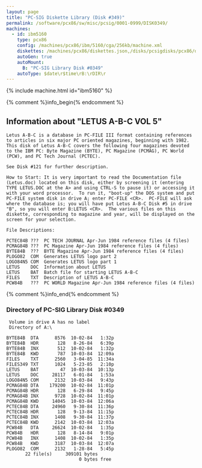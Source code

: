 ```yaml
---
layout: page
title: "PC-SIG Diskette Library (Disk #349)"
permalink: /software/pcx86/sw/misc/pcsig/0001-0999/DISK0349/
machines:
  - id: ibm5160
    type: pcx86
    config: /machines/pcx86/ibm/5160/cga/256kb/machine.xml
    diskettes: /machines/pcx86/diskettes.json,/disks/pcsigdisks/pcx86/diskettes.json
    autoGen: true
    autoMount:
      B: "PC-SIG Library Disk #0349"
    autoType: $date\r$time\rB:\rDIR\r
---
```


{% include machine.html id="ibm5160" %}

{% comment %}info_begin{% endcomment %}

## Information about "LETUS A-B-C VOL 5"

    Letus A-B-C is a database in PC-FILE III format containing references
    to articles in six major PC oriented magazines, beginning with 1982.
    This disk of Letus A-B-C covers the following four magazines devoted
    to the IBM PC: Byte Magazine (BYTE), PC Magazine (PCMAG), PC World
    (PCW), and PC Tech Journal (PCTEC).
    
    See Disk #121 for further description.
    
    How to Start: It is very important to read the Documentation file
    (Letus.doc) located on this disk, either by screening it (entering
    TYPE LETUS.DOC at the A> and using CTRL-S to pause it) or accessing it
    with your word processor.  To run it, "boot-up" the DOS system and put
    PC-FILE system disk in drive A; enter PC-FILE <CR>.  PC-FILE will ask
    where the database is; you will have put Letus A-B-C Disk #5 in drive
    "B", so you will enter B:LETUS <CR>.  The various files on this
    diskette, corresponding to magazine and year, will be displayed on the
    screen for your selection.
    
    File Descriptions:
    
    PCTEC84B ???  PC TECH JOURNAL Apr-Jun 1984 reference files (4 files)
    PCMAG84B ???  PC Magazine Apr-Jun 1984 reference files (4 files)
    BYTE84B  ???  BYTE Magazine Apr-Jun 1984 reference files (4 files)
    PLOGO82  COM  Generates LETUS logo part 2
    LOGO84N5 COM  Generates LETUS logo part 1
    LETUS    DOC  Information about LETUS
    LETUS    BAT  Batch file for starting LETUS A-B-C
    FILES    TXT  Description of LETUS A-B-C
    PCW84B   ???  PC WORLD Magazine Apr-Jun 1984 reference files (4 files)
{% comment %}info_end{% endcomment %}


### Directory of PC-SIG Library Disk #0349

     Volume in drive A has no label
     Directory of A:\

    BYTE84B  DTA      8576  10-02-84   1:32p
    BYTE84B  HDR       128   8-26-84   6:39p
    BYTE84B  INX       512  10-02-84   1:32p
    BYTE84B  KWD       787  10-03-84  12:09a
    FILES    TXT      2560   3-04-85  11:34a
    FILES349 TXT      1024   5-23-85   2:10p
    LETUS    BAT        47  10-03-84  10:13p
    LETUS    DOC     28117   6-01-84   1:53a
    LOGO84N5 COM      2132  10-03-84   9:43p
    PCMAG84B DTA    179200  10-02-84  11:01p
    PCMAG84B HDR       128   6-29-84   9:45p
    PCMAG84B INX      9728  10-02-84  11:01p
    PCMAG84B KWD     14045  10-03-84  12:06a
    PCTEC84B DTA     24960   9-30-84  11:36p
    PCTEC84B HDR       128   9-13-84  11:15p
    PCTEC84B INX      1408   9-30-84  11:37p
    PCTEC84B KWD      2142  10-03-84  12:03a
    PCW84B   DTA     26624  10-02-84   1:35p
    PCW84B   HDR       128   8-14-84   9:01p
    PCW84B   INX      1408  10-02-84   1:35p
    PCW84B   KWD      3187  10-03-84  12:07a
    PLOGO82  COM      2132   1-28-84   5:45p
           22 file(s)     309101 bytes
                               0 bytes free
